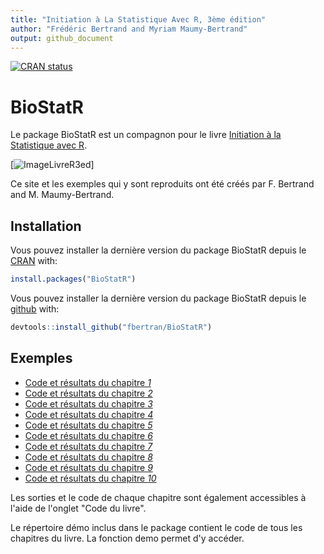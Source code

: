 ```yaml
---
title: "Initiation à La Statistique Avec R, 3ème édition"
author: "Frédéric Bertrand and Myriam Maumy-Bertrand"
output: github_document
---
```


[![CRAN status](https://www.r-pkg.org/badges/version/BioStatR)](https://cran.r-project.org/package=BioStatR)

<!-- README.md is generated from README.Rmd. Please edit that file -->


# BioStatR

Le package BioStatR est un compagnon pour le livre [Initiation à la Statistique avec R](https://www.dunod.com/sciences-techniques/initiation-statistique-avec-r-cours-exemples-exercices-et-problemes-corriges-0).

[![ImageLivreR3ed](https://www.dunod.com/sites/default/files/styles/principal_desktop/public/thumbnails/image/9782100782826-001-X.jpeg)]

Ce site et les exemples qui y sont reproduits ont été créés par F. Bertrand and M. Maumy-Bertrand.

## Installation

Vous pouvez installer la dernière version du package BioStatR depuis le [CRAN](https://CRAN.R-project.org) with:


```r
install.packages("BioStatR")
```

Vous pouvez installer la dernière version du package BioStatR depuis le [github](https://github.com) with:


```r
devtools::install_github("fbertran/BioStatR")
```

## Exemples

* [Code et résultats du chapitre *1*](articles/Chapitre1.html)
* [Code et résultats du chapitre *2*](articles/Chapitre2.html)
* [Code et résultats du chapitre *3*](articles/Chapitre3.html)
* [Code et résultats du chapitre *4*](articles/Chapitre4.html)
* [Code et résultats du chapitre *5*](articles/Chapitre5.html)
* [Code et résultats du chapitre *6*](articles/Chapitre6.html)
* [Code et résultats du chapitre *7*](articles/Chapitre7.html)
* [Code et résultats du chapitre *8*](articles/Chapitre8.html)
* [Code et résultats du chapitre *9*](articles/Chapitre9.html)
* [Code et résultats du chapitre *10*](articles/Chapitre10.html)


Les sorties et le code de chaque chapitre sont également accessibles à l'aide de l'onglet "Code du livre".


Le répertoire démo inclus dans le package contient le code de tous les chapitres du livre. La fonction demo permet d'y accéder.
